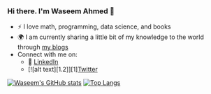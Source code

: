 ### Hi there. I'm Waseem Ahmed 👋
- :zap: I love math, programming, data science, and books
- :earth_africa: I am currently sharing a little bit of my knowledge to the world through [my blogs](https://waseemahmed.in)
- Connect with me on:
  - :office: [LinkedIn](https://www.linkedin.com/in/waseem09/)
  - [![alt text][1.2]][1][Twitter](https://twitter.com/RSPE_20)
<!---
Waseem0912-coder/Waseem0912-coder is a ✨ special ✨ repository because its `README.md` (this file) appears on your GitHub profile.
You can click the Preview link to take a look at your changes.
--->
[![Waseem's GitHub stats](https://github-readme-stats.vercel.app/api?username=Waseem0912-coder&count_private=true&show_icons=true&theme=radical)](https://github.com/Waseem0912-coder/github-readme-stats)
[![Top Langs](https://github-readme-stats.vercel.app/api/top-langs/?username=Waseem0912-coder&layout=compact)](https://github.com/Waseem0912-coder/github-readme-stats)
